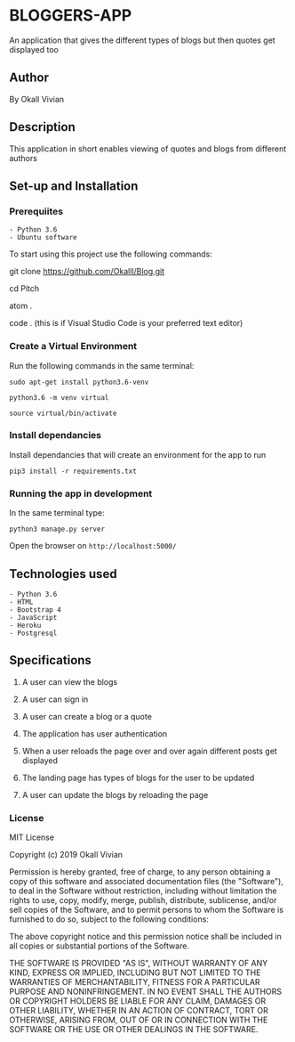 # BLOGGERS-APP
An application that gives the different types of blogs but then quotes get displayed too

## Author 
By Okall  Vivian

## Description
This application in short enables viewing of quotes and blogs from different authors

## Set-up and Installation

### Prerequiites

    - Python 3.6
    - Ubuntu software


To start using this project use the following commands:

git clone https://github.com/Okalll/Blog.git

cd Pitch

atom .

code . (this is if Visual Studio Code is your preferred text editor)


### Create a Virtual Environment

Run the following commands in the same terminal:

```sudo apt-get install python3.6-venv```

```python3.6 -m venv virtual```

```source virtual/bin/activate```

### Install dependancies

Install dependancies that will create an environment for the app to run


```pip3 install -r requirements.txt```

### Running the app in development

In the same terminal type:

`python3 manage.py server`

Open the browser on `http://localhost:5000/`

## Technologies used

    - Python 3.6
    - HTML
    - Bootstrap 4
    - JavaScript
    - Heroku
    - Postgresql

## Specifications

1. A user can view the blogs

2. A user can sign in

3. A user can create a blog or a quote

4. The application has user authentication

5. When a user reloads the page over and over again different posts get displayed 

6. The landing page has types of blogs for the user to be updated

7. A user can update the blogs by reloading the page 

### License

MIT License

Copyright (c) 2019 Okall Vivian

Permission is hereby granted, free of charge, to any person obtaining a copy of this software and associated documentation files (the "Software"), to deal in the Software without restriction, including without limitation the rights to use, copy, modify, merge, publish, distribute, sublicense, and/or sell copies of the Software, and to permit persons to whom the Software is furnished to do so, subject to the following conditions:

The above copyright notice and this permission notice shall be included in all copies or substantial portions of the Software.

THE SOFTWARE IS PROVIDED "AS IS", WITHOUT WARRANTY OF ANY KIND, EXPRESS OR IMPLIED, INCLUDING BUT NOT LIMITED TO THE WARRANTIES OF MERCHANTABILITY, FITNESS FOR A PARTICULAR PURPOSE AND NONINFRINGEMENT. IN NO EVENT SHALL THE AUTHORS OR COPYRIGHT HOLDERS BE LIABLE FOR ANY CLAIM, DAMAGES OR OTHER LIABILITY, WHETHER IN AN ACTION OF CONTRACT, TORT OR OTHERWISE, ARISING FROM, OUT OF OR IN CONNECTION WITH THE SOFTWARE OR THE USE OR OTHER DEALINGS IN THE SOFTWARE.


